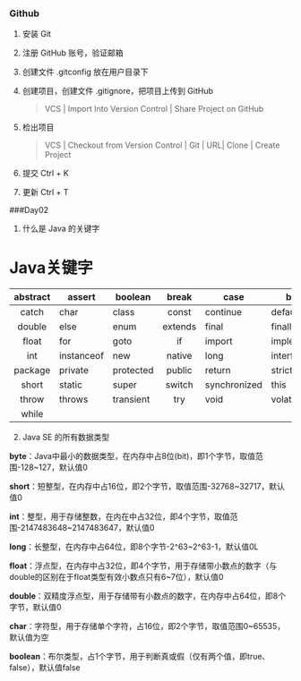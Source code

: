 ### Github

1. 安装 Git

2. 注册 GitHub 账号，验证邮箱

3. 创建文件 .gitconfig 放在用户目录下

4. 创建项目，创建文件 .gitignore，把项目上传到 GitHub

   > VCS | Import Into Version Control | Share Project on GitHub

5. 检出项目

   > VCS | Checkout from Version Control | Git | URL| Clone | Create Project

6. 提交 Ctrl + K

7. 更新 Ctrl + T

###Day02

1. 什么是 Java 的关键字

# Java关键字

| abstract | assert     | boolean   |  break  | case         | byte       |
| :------: | ---------- | --------- | :-----: | ------------ | ---------- |
|  catch   | char       | class     |  const  | continue     | default    |
|  double  | else       | enum      | extends | final        | finally    |
|  float   | for        | goto      |   if    | import       | implements |
|   int    | instanceof | new       | native  | long         | interface  |
| package  | private    | protected | public  | return       | strictfp   |
|  short   | static     | super     | switch  | synchronized | this       |
|  throw   | throws     | transient |   try   | void         | volatile   |
|  while   |            |           |         |              |            |

2. Java SE 的所有数据类型

**byte**：Java中最小的数据类型，在内存中占8位(bit)，即1个字节，取值范围-128~127，默认值0

**short**：短整型，在内存中占16位，即2个字节，取值范围-32768~32717，默认值0

**int**：整型，用于存储整数，在内在中占32位，即4个字节，取值范围-2147483648~2147483647，默认值0

**long**：长整型，在内存中占64位，即8个字节-2^63~2^63-1，默认值0L

**float**：浮点型，在内存中占32位，即4个字节，用于存储带小数点的数字（与double的区别在于float类型有效小数点只有6~7位），默认值0

**double**：双精度浮点型，用于存储带有小数点的数字，在内存中占64位，即8个字节，默认值0

**char**：字符型，用于存储单个字符，占16位，即2个字节，取值范围0~65535，默认值为空

**boolean**：布尔类型，占1个字节，用于判断真或假（仅有两个值，即true、false），默认值false


